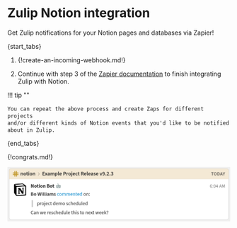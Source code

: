 # Zulip Notion integration

Get Zulip notifications for your Notion pages and databases via Zapier!

{start_tabs}

1. {!create-an-incoming-webhook.md!}

1. Continue with step 3 of the [Zapier documentation][1] to finish
   integrating Zulip with Notion.

!!! tip ""

    You can repeat the above process and create Zaps for different projects
    and/or different kinds of Notion events that you'd like to be notified
    about in Zulip.

{end_tabs}

{!congrats.md!}

![](/static/images/integrations/notion/001.png)

[1]: ./zapier
